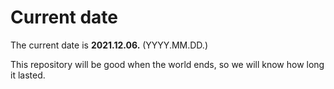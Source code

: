 # Current date

The current date is **2021.12.06.** (YYYY.MM.DD.)

This repository will be good when the world ends, so we will know how long it lasted.